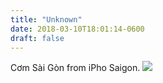 ```yaml
---
title: "Unknown"
date: 2018-03-10T18:01:14-0600
draft: false
---
```


Cơm Sài Gòn from iPho Saigon.
![](/images/2018/50460f3e08.jpg)
